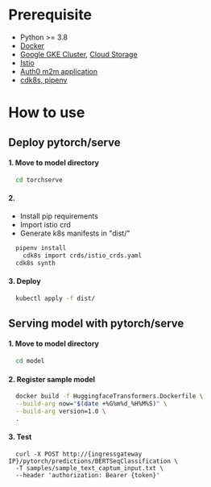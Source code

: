 # Prerequisite
- Python >= 3.8
- [Docker](https://docs.docker.com/get-docker/)
- [Google GKE Cluster](https://github.com/pytorch/serve/blob/master/kubernetes/README.md#-Torchserve-on-Kubernetes), [Cloud Storage](https://cloud.google.com/storage)
- [Istio](https://istio.io/latest/docs/setup/getting-started/)
- [Auth0 m2m application](https://auth0.com/)
- [cdk8s, pipenv](https://cdk8s.io/docs/latest/getting-started/)

# How to use
## Deploy pytorch/serve 
#### 1. Move to model directory
  ```bash
    cd torchserve
  ```

#### 2. 
  - Install pip requirements
  - Import istio crd
  - Generate k8s manifests in "dist/"
  ```bash
    pipenv install 
	  cdk8s import crds/istio_crds.yaml
    cdk8s synth
  ```

#### 3. Deploy
  ```bash
    kubectl apply -f dist/
  ```

## Serving model with pytorch/serve 
#### 1. Move to model directory
  ```bash
    cd model
  ```

#### 2. Register sample model
  ```bash
    docker build -f HuggingfaceTransformers.Dockerfile \
    --build-arg now="$(date +%G%m%d_%H%M%S)" \
    --build-arg version=1.0 \
    .
  ```

#### 3. Test
  ```
    curl -X POST http://{ingressgateway IP}/pytorch/predictions/BERTSeqClassification \
    -T samples/sample_text_captum_input.txt \
    --header 'authorization: Bearer {token}'
  ``` 

